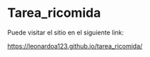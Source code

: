 # Tarea_ricomida

Puede visitar el sitio en el siguiente link:

https://leonardoa123.github.io/tarea_ricomida/
